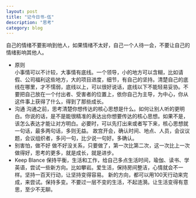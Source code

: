 ```yaml
---
layout: post
title: "记今日书-伍"
description: "思考"
category: blog
---
```




自己的情绪不要影响到他人，如果情绪不太好，自己一个人待一会，不要让自己的情绪影响其他人。

- 原则  
  小事情可以不计较，大事情有底线。一个领导，小的地方可以含糊，比如请假、公司福利这些地方，大的项目进度，细节，有自己的坚持。清楚自己的底线在哪里，才不懦弱，底线以上，可以很好说话，底线以下不能轻易妥协。不要把自己放在一个付出者、受害者的位置上，依你自己为主导，为中心，你从这件事上获得了什么，得到了那些成长。
- 沟通
  沟通之前，思考清楚你想传达的核心思想是什么。如何让别人听的更明白。你说的话，是不是能很精准的表达出你想要传达的核心思想。如果不是，该怎么表达才能让对方明白。必要时，可以先打出来或者写下来，核心思想就一句话，最多两句话，多则无益。
  故宫开会，确认时间、地点、人员，会议议题，会议组织者，多问一句，比少说一句好。多确认。
- 别害怕，做不好
  做不好没关系，只要做了，第一次比第二次，这一次比上一次做得好，思考的更多，就是成长，就是进步。
- Keep Blance
  保持平衡，生活和工作，给自己多点生活时间，瑜伽、读书、学英语，尝试一些新方向。比如攀岩。爱生活，保持房间整洁，心情就会不一样。坚持一百天行动，让坚持变得容易。
  新的方向，都可以用100天行动来完成，来尝试。保持多变。不要过一层不变的生活，不起涟漪。让生活变得有意思，至少不无聊。
  
  
